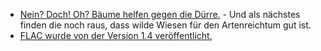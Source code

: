 * [Nein? Doch! Oh? Bäume helfen gegen die Dürre.](https://www.youtube.com/watch?v=WP570wLDVkE) - Und als nächstes finden die noch raus, dass wilde Wiesen für den Artenreichtum gut ist.
* [FLAC wurde von der Version 1.4 veröffentlicht.](https://www.phoronix.com/news/FLAC-1.4-Released)
